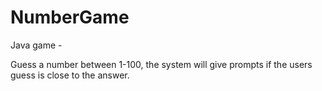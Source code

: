 # NumberGame

Java game - 

Guess a number between 1-100, the system will give prompts if the users guess is close to the answer.
